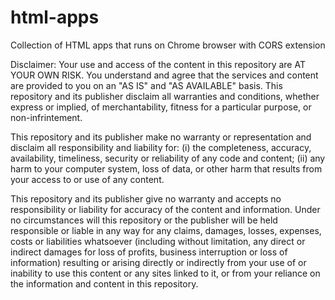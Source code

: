 # html-apps
Collection of HTML apps that runs on Chrome browser with CORS extension

Disclaimer: Your use and access of the content in this repository are AT YOUR OWN RISK. You understand and agree that the services and content are provided to you on an "AS IS" and "AS AVAILABLE" basis. This repository and its publisher disclaim all warranties and conditions, whether express or implied, of merchantability, fitness for a particular purpose, or non-infrintement.

This repository and its publisher make no warranty or representation and disclaim all responsibility and liability for: (i) the completeness, accuracy, availability, timeliness, security or reliability of any code and content; (ii) any harm to your computer system, loss of data, or other harm that results from your access to or use of any content.

This repository and its publisher give no warranty and accepts no responsibility or liability for accuracy of the content and information. Under no circumstances will this repository or the publisher will be held responsible or liable in any way for any claims, damages, losses, expenses, costs or liabilities whatsoever (including without limitation, any direct or indirect damages for loss of profits, business interruption or loss of information) resulting or arising directly or indirectly from your use of or inability to use this content or any sites linked to it, or from your reliance on the information and content in this repository.
